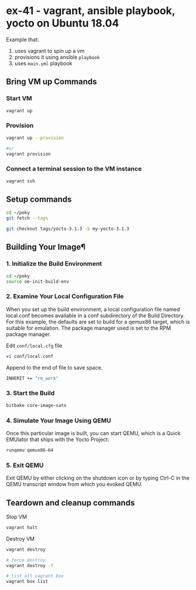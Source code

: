 # ex-41 - vagrant, ansible playbook, yocto on Ubuntu 18.04

Example that:

 1. uses vagrant to spin up a vm
 2. provisions it using ansible `playbook`
 3. uses `main.yml` playbook

## Bring VM up Commands

### Start VM

```sh
vagrant up
```

### Provision

```sh
vagrant up --provision

#or
vagrant provision
```

### Connect a terminal session to the VM instance

```sh
vagrant ssh
```

## Setup commands

```sh
cd ~/poky
git fetch --tags

git checkout tags/yocto-3.1.3 -b my-yocto-3.1.3
```

## Building Your Image¶

### 1. Initialize the Build Environment

```sh
cd ~/poky
source oe-init-build-env
```

### 2. Examine Your Local Configuration File

When you set up the build environment, a local configuration file named local.conf becomes available in a conf subdirectory of the Build Directory. For this example, the defaults are set to build for a qemux86 target, which is suitable for emulation. The package manager used is set to the RPM package manager.

Edit `conf/local.cfg` file

```sh
vi conf/local.conf
```

Append to the end of file to save space.

```sh
INHERIT += "rm_work"
```

### 3. Start the Build

```sh
bitbake core-image-sato
```

### 4. Simulate Your Image Using QEMU

Once this particular image is built, you can start QEMU, which is a Quick EMUlator that ships with the Yocto Project:

```sh
runqemu qemux86-64
```

### 5. Exit QEMU

Exit QEMU by either clicking on the shutdown icon or by typing Ctrl-C in the QEMU transcript window from which you evoked QEMU.

## Teardown and cleanup commands

Stop VM

```sh
vagrant halt
```

Destroy VM

```sh
vagrant destroy

# force destroy
vagrant destroy -f
```

```sh
# list all vagrant box
vagrant box list
```
